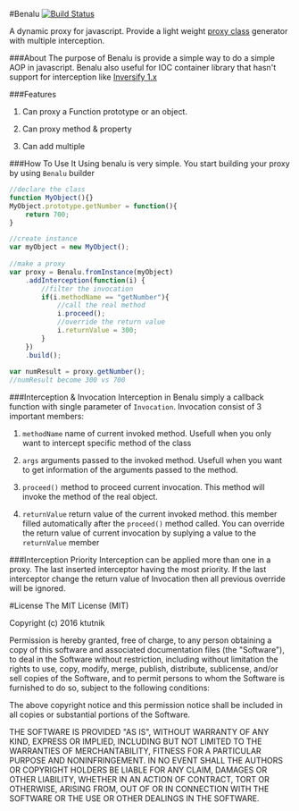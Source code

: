 #Benalu
[![Build Status](https://travis-ci.org/ktutnik/benalu.svg?branch=master)](https://travis-ci.org/ktutnik/benalu)

A dynamic proxy for javascript. 
Provide a light weight [proxy class](https://en.wikipedia.org/wiki/Proxy_pattern)
generator with multiple interception.

###About
The purpose of Benalu is provide a simple way to do a simple AOP in javascript. 
Benalu also useful for IOC container library that hasn't support for interception
like [Inversify 1.x](http://inversify.io)

###Features
1. Can proxy a Function prototype or an object.

2. Can proxy method & property 

3. Can add multiple

###How To Use It
Using benalu is very simple. You start building your proxy by using `Benalu` builder

```Javascript
//declare the class
function MyObject(){}
MyObject.prototype.getNumber = function(){
    return 700;
}

//create instance
var myObject = new MyObject();
     
//make a proxy   
var proxy = Benalu.fromInstance(myObject)
    .addInterception(function(i) {
        //filter the invocation
        if(i.methodName == "getNumber"){
            //call the real method
            i.proceed();
            //override the return value
            i.returnValue = 300;
        }
    })
    .build();
    
var numResult = proxy.getNumber();
//numResult become 300 vs 700
```

###Interception & Invocation
Interception in Benalu simply a callback function with single parameter of `Invocation`.
Invocation consist of 3 important members:

1. `methodName` name of current invoked method. Usefull when you only want to intercept 
specific method of the class

2. `args` arguments passed to the invoked method. Usefull when you want to get 
information of the arguments passed to the method.

3. `proceed()` method to proceed current invocation. This method will invoke the 
method of the real object.

4. `returnValue` return value of the current invoked method. this member filled automatically after the `proceed()` method called. You can override the return value of current invocation by suplying a value to the `returnValue` member

###Interception Priority
Interception can be applied more than one in a proxy. The last inserted interceptor 
having the most priority. If the last interceptor change the return value of Invocation 
then all previous override will be ignored.

#License
The MIT License (MIT)

Copyright (c) 2016 ktutnik

Permission is hereby granted, free of charge, to any person obtaining a copy
of this software and associated documentation files (the "Software"), to deal
in the Software without restriction, including without limitation the rights
to use, copy, modify, merge, publish, distribute, sublicense, and/or sell
copies of the Software, and to permit persons to whom the Software is
furnished to do so, subject to the following conditions:

The above copyright notice and this permission notice shall be included in all
copies or substantial portions of the Software.

THE SOFTWARE IS PROVIDED "AS IS", WITHOUT WARRANTY OF ANY KIND, EXPRESS OR
IMPLIED, INCLUDING BUT NOT LIMITED TO THE WARRANTIES OF MERCHANTABILITY,
FITNESS FOR A PARTICULAR PURPOSE AND NONINFRINGEMENT. IN NO EVENT SHALL THE
AUTHORS OR COPYRIGHT HOLDERS BE LIABLE FOR ANY CLAIM, DAMAGES OR OTHER
LIABILITY, WHETHER IN AN ACTION OF CONTRACT, TORT OR OTHERWISE, ARISING FROM,
OUT OF OR IN CONNECTION WITH THE SOFTWARE OR THE USE OR OTHER DEALINGS IN THE
SOFTWARE.
